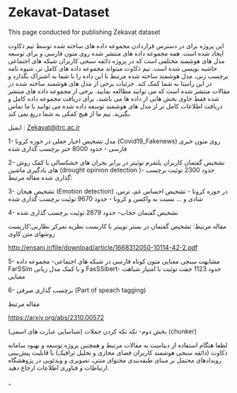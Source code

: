 # Zekavat-Dataset
This page conducted for publishing Zekavat dataset

این پروژه برای در دسترس قراردادن مجموعه داده های ساخته شده توسط تیم ذکاوت ایجاد شده است. همه مجموعه داده های منتشر شده روی متون فارسی و برای توسعه مدل های هوشمند مختلفی است که در پروژه ذائقه سنجی کاربران شبکه های اجتماعی حاشیه نویسی شده است. تیم ذکاوت میتواند مجموعه داده های کامل تر، شیوه نامه برچسب زنی، مدل هوشمند ساخته شده مرتبط با این داده را با شما به اشتراک بگذارد و در این راستا به شما کمک کند. جزئیات برخی از مدل های هوشمند ساخته شده در مقالات منتشر شده است که می توانید مطالعه نمایید.
 برخی از مجموعه داده های منتشر شده فقط حاوی بخش هایی از داده ها می باشند، برای دریافت مجموعه داده کامل و دریافت اطلاعات کامل تر از مدل های هوشمند توسعه داده شده می توانید با ما تماس بگیرید. تیم ما از هیچ کمکی به شما دریغ نمی کند.

ایمیل : Zekavat@itrc.ac.ir

1-	مدل تشخیص اخبار جعلی در حوزه کرونا (Covid19_Fakenews) روی متون خبری فارسی - حدود 8000 خبر برچسب گذاری شده


2- تشخیص گفتمان کاربران پلتفرم توئیتر در برابر بحران های خشكسالي با کمک روش های یادگیری ماشین (drought opinion detection )- حدود 2300 توئیت برچسب گذاری شده
مقاله مرتبط:


3- تشخیص هیجان (Emotion detection) در حوزه کرونا - تشخیص احساس غم، ترس، شادی و ... نسبت به واکسن و کرونا - حدود 9670 توئیت برچسب گذاری شده

4- تشخیص گفتمان حجاب- حدود 2879 توئیت برچسب گذاری شده

مقاله مرتبط:
تشخیص گفتمان در بستر توییتر با کاربست نظریه تمرکز نظارتی؛کاربست روشهای متن کاوی

http://ensani.ir/file/download/article/1668312050-10114-42-2.pdf

5- مشابهت سنجی معنایی متون کوتاه فارسی در شبکه های اجتماعی- مجموعه داده FarSSim و با کمک مدل زبانی FasSSibert- حدود 1123 جفت توئیت با امتیاز شباهت معنایی

6- برچسب گذاری صرفی (Part of speach tagging)

مقاله مرتبط

https://arxiv.org/abs/2310.00572

بخش دوم- تکه تکه کردن جملات (شناسایی عبارت های اسمی) (chunker)


لطفا هنگام استفاده از دیتاست به مقالات مرتبط و همچنین پروژه توسعه و بهبود سامانه ذکاوت (ذائقه سنجی هوشمند کاربران فضای مجازی و تحلیل ترافیک) با قابلیت‌ پیش‌بینی رویدادهای محتمل بر مبنای طبقه‌بندی محتوای متنی، تصویری و ویدئویی در پژوهشگاه ارتباطات و فناوری اطلاعات ارجاع دهید.

ٍ






